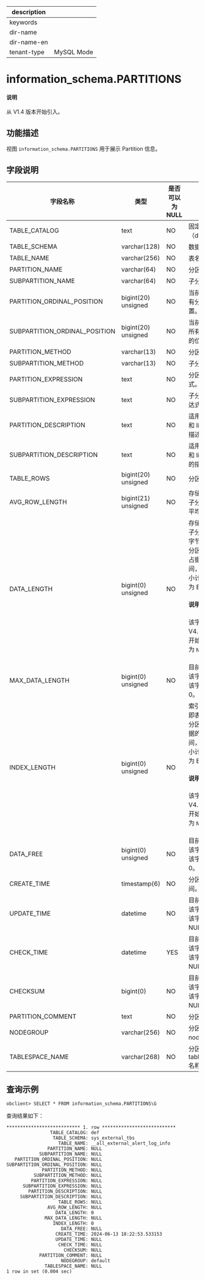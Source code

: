 |description||
|---|---|
|keywords||
|dir-name||
|dir-name-en||
|tenant-type|MySQL Mode|

# information_schema.PARTITIONS

<main id="notice" type='explain'>
  <h4>说明</h4>
  <p>从 V1.4 版本开始引入。</p>
</main>

## 功能描述

视图 `information_schema.PARTITIONS` 用于展示 Partition 信息。

## 字段说明

|       **字段名称**            |       **类型**      | **是否可以为 NULL** |       **描述**          |
|-------------------------------|---------------------|---------------------|-------------------------|
| TABLE_CATALOG                 | text                | NO  | 固定值（def）。 |
| TABLE_SCHEMA                  | varchar(128)        | NO  | 数据库名。 |
| TABLE_NAME                    | varchar(256)        | NO  | 表名。 |
| PARTITION_NAME                | varchar(64)         | NO  | 分区名。 |
| SUBPARTITION_NAME             | varchar(64)         | NO  | 子分区名。 |
| PARTITION_ORDINAL_POSITION    | bigint(20) unsigned | NO  | 当前分区在所有分区中的位置。 |
| SUBPARTITION_ORDINAL_POSITION | bigint(20) unsigned | NO  | 当前子分区在所有子分区中的位置。 |
| PARTITION_METHOD              | varchar(13)         | NO  | 分区类型。 |
| SUBPARTITION_METHOD           | varchar(13)         | NO  | 子分区类型。 |
| PARTITION_EXPRESSION          | text                | NO  | 分区函数表达式。 |
| SUBPARTITION_EXPRESSION       | text                | NO  | 子分区函数表达式。 |
| PARTITION_DESCRIPTION         | text                | NO  | 适用于 range 和 list 分区的描述。 |
| SUBPARTITION_DESCRIPTION      | text                | NO  | 适用于 range 和 list 子分区的描述。 |
| TABLE_ROWS                    | bigint(20) unsigned | NO  | 分区的行数。  |
| AVG_ROW_LENGTH                | bigint(21) unsigned | NO  | 存储在分区或子分区中行的平均长度。  |
| DATA_LENGTH                   | bigint(0) unsigned  | NO  | 存储在分区或子分区中的总字节数，即表分区或子分区占据的存储空间，按宏块大小计算，单位为 Byte。<main id="notice" type='explain'><h4>说明</h4><p>该字段从 V4.2.4 版本开始不再展示为 `NULL`。</p></main> |
| MAX_DATA_LENGTH               | bigint(0) unsigned  | NO  | 目前暂不支持该字段，当前该字段默认为 0。 |
| INDEX_LENGTH                  | bigint(0) unsigned  | NO  | 索引总长度，即表分区或子分区的索引占据的存储空间，按宏块大小计算，单位为 Byte。<main id="notice" type='explain'><h4>说明</h4><p>该字段从 V4.2.4 版本开始不再展示为 `NULL`。</p></main> |
| DATA_FREE                     | bigint(0) unsigned  | NO  | 目前暂不支持该字段，当前该字段默认为 0。 |
| CREATE_TIME                   | timestamp(6)        | NO  | 分区的创建时间。  |
| UPDATE_TIME                   | datetime            | NO  | 目前暂不支持该字段，当前该字段默认为 NULL。 |
| CHECK_TIME                    | datetime            | YES | 目前暂不支持该字段，当前该字段默认为 NULL。 |
| CHECKSUM                      | bigint(0)           | NO  | 目前暂不支持该字段，当前该字段默认为 NULL。|
| PARTITION_COMMENT             | text                | NO  | 分区注释。 |
| NODEGROUP                     | varchar(256)        | NO  | 分区所属的 nodegroup。 |
| TABLESPACE_NAME               | varchar(268)        | NO  | 分区所属的 tablespace 名称。 |

## 查询示例

```shell
obclient> SELECT * FROM information_schema.PARTITIONS\G
```

查询结果如下：

```shell
*************************** 1. row ***************************
                TABLE_CATALOG: def
                 TABLE_SCHEMA: sys_external_tbs
                   TABLE_NAME: __all_external_alert_log_info
               PARTITION_NAME: NULL
            SUBPARTITION_NAME: NULL
   PARTITION_ORDINAL_POSITION: NULL
SUBPARTITION_ORDINAL_POSITION: NULL
             PARTITION_METHOD: NULL
          SUBPARTITION_METHOD: NULL
         PARTITION_EXPRESSION: NULL
      SUBPARTITION_EXPRESSION: NULL
        PARTITION_DESCRIPTION: NULL
     SUBPARTITION_DESCRIPTION: NULL
                   TABLE_ROWS: NULL
               AVG_ROW_LENGTH: NULL
                  DATA_LENGTH: 0
              MAX_DATA_LENGTH: NULL
                 INDEX_LENGTH: 0
                    DATA_FREE: NULL
                  CREATE_TIME: 2024-06-13 18:22:53.533153
                  UPDATE_TIME: NULL
                   CHECK_TIME: NULL
                     CHECKSUM: NULL
            PARTITION_COMMENT: NULL
                    NODEGROUP: default
              TABLESPACE_NAME: NULL
1 row in set (0.004 sec)
```
